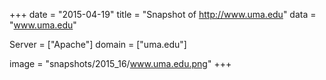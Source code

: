 
+++
date = "2015-04-19"
title = "Snapshot of http://www.uma.edu"
data = "www.uma.edu"

Server = ["Apache"]
domain = ["uma.edu"]

  image = "snapshots/2015_16/www.uma.edu.png"
+++
#
